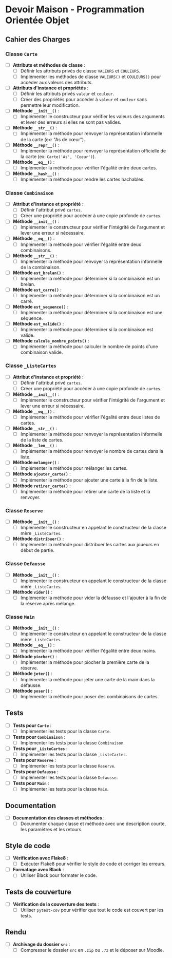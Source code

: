 # Devoir Maison - Programmation Orientée Objet

## Cahier des Charges

### Classe `Carte`

- [ ] **Attributs et méthodes de classe** :
  - [ ] Définir les attributs privés de classe `VALEURS` et `COULEURS`.
  - [ ] Implémenter les méthodes de classe `VALEURS()` et `COULEURS()` pour accéder aux valeurs des attributs.

- [ ] **Attributs d'instance et propriétés** :
  - [ ] Définir les attributs privés `valeur` et `couleur`.
  - [ ] Créer des propriétés pour accéder à `valeur` et `couleur` sans permettre leur modification.

- [ ] **Méthode `__init__()`** :
  - [ ] Implémenter le constructeur pour vérifier les valeurs des arguments et lever des erreurs si elles ne sont pas valides.

- [ ] **Méthode `__str__()`** :
  - [ ] Implémenter la méthode pour renvoyer la représentation informelle de la carte (ex: "As de cœur").

- [ ] **Méthode `__repr__()`** :
  - [ ] Implémenter la méthode pour renvoyer la représentation officielle de la carte (ex: `Carte('As', 'Coeur')`).

- [ ] **Méthode `__eq__()`** :
  - [ ] Implémenter la méthode pour vérifier l'égalité entre deux cartes.

- [ ] **Méthode `__hash__()`** :
  - [ ] Implémenter la méthode pour rendre les cartes hachables.

### Classe `Combinaison`

- [ ] **Attribut d'instance et propriété** :
  - [ ] Définir l'attribut privé `cartes`.
  - [ ] Créer une propriété pour accéder à une copie profonde de `cartes`.

- [ ] **Méthode `__init__()`** :
  - [ ] Implémenter le constructeur pour vérifier l'intégrité de l'argument et lever une erreur si nécessaire.

- [ ] **Méthode `__eq__()`** :
  - [ ] Implémenter la méthode pour vérifier l'égalité entre deux combinaisons.

- [ ] **Méthode `__str__()`** :
  - [ ] Implémenter la méthode pour renvoyer la représentation informelle de la combinaison.

- [ ] **Méthode `est_brelan()`** :
  - [ ] Implémenter la méthode pour déterminer si la combinaison est un brelan.

- [ ] **Méthode `est_carre()`** :
  - [ ] Implémenter la méthode pour déterminer si la combinaison est un carré.

- [ ] **Méthode `est_sequence()`** :
  - [ ] Implémenter la méthode pour déterminer si la combinaison est une séquence.

- [ ] **Méthode `est_valide()`** :
  - [ ] Implémenter la méthode pour déterminer si la combinaison est valide.

- [ ] **Méthode `calcule_nombre_points()`** :
  - [ ] Implémenter la méthode pour calculer le nombre de points d'une combinaison valide.

### Classe `_ListeCartes`

- [ ] **Attribut d'instance et propriété** :
  - [ ] Définir l'attribut privé `cartes`.
  - [ ] Créer une propriété pour accéder à une copie profonde de `cartes`.

- [ ] **Méthode `__init__()`** :
  - [ ] Implémenter le constructeur pour vérifier l'intégrité de l'argument et lever une erreur si nécessaire.

- [ ] **Méthode `__eq__()`** :
  - [ ] Implémenter la méthode pour vérifier l'égalité entre deux listes de cartes.

- [ ] **Méthode `__str__()`** :
  - [ ] Implémenter la méthode pour renvoyer la représentation informelle de la liste de cartes.

- [ ] **Méthode `__len__()`** :
  - [ ] Implémenter la méthode pour renvoyer le nombre de cartes dans la liste.

- [ ] **Méthode `melanger()`** :
  - [ ] Implémenter la méthode pour mélanger les cartes.

- [ ] **Méthode `ajouter_carte()`** :
  - [ ] Implémenter la méthode pour ajouter une carte à la fin de la liste.

- [ ] **Méthode `retirer_carte()`** :
  - [ ] Implémenter la méthode pour retirer une carte de la liste et la renvoyer.

### Classe `Reserve`

- [ ] **Méthode `__init__()`** :
  - [ ] Implémenter le constructeur en appelant le constructeur de la classe mère `_ListeCartes`.

- [ ] **Méthode `distribuer()`** :
  - [ ] Implémenter la méthode pour distribuer les cartes aux joueurs en début de partie.

### Classe `Defausse`

- [ ] **Méthode `__init__()`** :
  - [ ] Implémenter le constructeur en appelant le constructeur de la classe mère `_ListeCartes`.

- [ ] **Méthode `vider()`** :
  - [ ] Implémenter la méthode pour vider la défausse et l'ajouter à la fin de la réserve après mélange.

### Classe `Main`

- [ ] **Méthode `__init__()`** :
  - [ ] Implémenter le constructeur en appelant le constructeur de la classe mère `_ListeCartes`.

- [ ] **Méthode `__eq__()`** :
  - [ ] Implémenter la méthode pour vérifier l'égalité entre deux mains.

- [ ] **Méthode `piocher()`** :
  - [ ] Implémenter la méthode pour piocher la première carte de la réserve.

- [ ] **Méthode `jeter()`** :
  - [ ] Implémenter la méthode pour jeter une carte de la main dans la défausse.

- [ ] **Méthode `poser()`** :
  - [ ] Implémenter la méthode pour poser des combinaisons de cartes.

## Tests

- [ ] **Tests pour `Carte`** :
  - [ ] Implémenter les tests pour la classe `Carte`.

- [ ] **Tests pour `Combinaison`** :
  - [ ] Implémenter les tests pour la classe `Combinaison`.

- [ ] **Tests pour `_ListeCartes`** :
  - [ ] Implémenter les tests pour la classe `_ListeCartes`.

- [ ] **Tests pour `Reserve`** :
  - [ ] Implémenter les tests pour la classe `Reserve`.

- [ ] **Tests pour `Defausse`** :
  - [ ] Implémenter les tests pour la classe `Defausse`.

- [ ] **Tests pour `Main`** :
  - [ ] Implémenter les tests pour la classe `Main`.

## Documentation

- [ ] **Documentation des classes et méthodes** :
  - [ ] Documenter chaque classe et méthode avec une description courte, les paramètres et les retours.

## Style de code

- [ ] **Vérification avec Flake8** :
  - [ ] Exécuter Flake8 pour vérifier le style de code et corriger les erreurs.

- [ ] **Formatage avec Black** :
  - [ ] Utiliser Black pour formater le code.

## Tests de couverture

- [ ] **Vérification de la couverture des tests** :
  - [ ] Utiliser `pytest-cov` pour vérifier que tout le code est couvert par les tests.

## Rendu

- [ ] **Archivage du dossier `src`** :
  - [ ] Compresser le dossier `src` en `.zip` ou `.7z` et le déposer sur Moodle.
